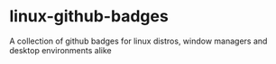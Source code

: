 # linux-github-badges
A collection of github badges for linux distros, window managers and desktop environments alike
